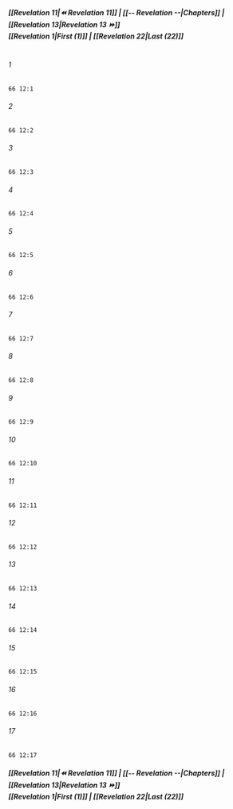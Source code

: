 
##### **[[Revelation 11|⏪ Revelation 11]] | [[-- Revelation --|Chapters]] | [[Revelation 13|Revelation 13 ⏩]]**<br>**[[Revelation 1|First (1)]] | [[Revelation 22|Last (22)]]**<br><br>

###### 1
``` verse
66 12:1
```
###### 2
``` verse
66 12:2
```
###### 3
``` verse
66 12:3
```
###### 4
``` verse
66 12:4
```
###### 5
``` verse
66 12:5
```
###### 6
``` verse
66 12:6
```
###### 7
``` verse
66 12:7
```
###### 8
``` verse
66 12:8
```
###### 9
``` verse
66 12:9
```
###### 10
``` verse
66 12:10
```
###### 11
``` verse
66 12:11
```
###### 12
``` verse
66 12:12
```
###### 13
``` verse
66 12:13
```
###### 14
``` verse
66 12:14
```
###### 15
``` verse
66 12:15
```
###### 16
``` verse
66 12:16
```
###### 17
``` verse
66 12:17
```

##### **[[Revelation 11|⏪ Revelation 11]] | [[-- Revelation --|Chapters]] | [[Revelation 13|Revelation 13 ⏩]]**<br>**[[Revelation 1|First (1)]] | [[Revelation 22|Last (22)]]**
